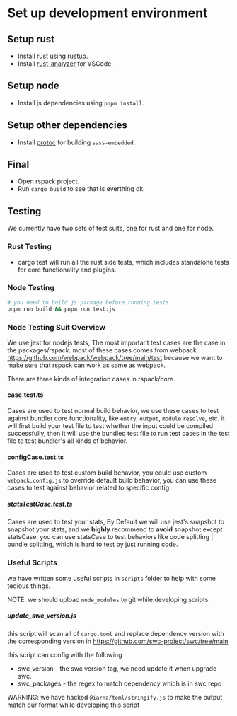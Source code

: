 # Set up development environment

## Setup rust

- Install rust using [rustup](https://rustup.rs/).
- Install [rust-analyzer](https://marketplace.visualstudio.com/items?itemName=rust-lang.rust-analyzer) for VSCode.

## Setup node

- Install js dependencies using `pnpm install`.

## Setup other dependencies

- Install [protoc](https://grpc.io/docs/protoc-installation/) for building `sass-embedded`.

## Final

- Open rspack project.
- Run `cargo build` to see that is everthing ok.

## Testing

We currently have two sets of test suits, one for rust and one for node.

### Rust Testing

- cargo test will run all the rust side tests, which includes standalone tests for core functionality and plugins.

### Node Testing

```sh
# you need to build js package before running tests
pnpm run build && pnpm run test:js
```

### Node Testing Suit Overview

We use jest for nodejs tests, The most important test cases are the case in the packages/rspack. most of these cases comes from webpack https://github.com/webpack/webpack/tree/main/test because we want to make sure that rspack can work as same as webpack.

There are three kinds of integration cases in rspack/core.

#### case.test.ts

Cases are used to test normal build behavior, we use these cases to test against bundler core functionality, like `entry`, `output`, `module` `resolve`, etc. it will first build your test file to test whether the input could be compiled successfully, then it will use the bundled test file to run test cases in the test file to test bundler's all kinds of behavior.

#### configCase.test.ts

Cases are used to test custom build behavior, you could use custom `webpack.config.js` to override default build behavior, you can use these cases to test against behavior related to specific config.

##### statsTestCase.test.ts

Cases are used to test your stats, By Default we will use jest's snapshot to snapshot your stats, and we **highly** recommend to **avoid** snapshot except statsCase. you can use statsCase to test behaviors like code splitting | bundle splitting, which is hard to test by just running code.

### Useful Scripts

we have written some useful scripts in `scripts` folder to help with some tedious things.

NOTE: we should upload `node_modules` to git while developing scripts.

##### update_swc_version.js

this script will scan all of `cargo.toml` and replace dependency version with the corresponding version in https://github.com/swc-project/swc/tree/main

this script can config with the following

* swc_version - the swc version tag, we need update it when upgrade swc.
* swc_packages - the regex to match dependency which is in swc repo

WARNING: we have hacked `@iarna/toml/stringify.js` to make the output match our format while developing this script
